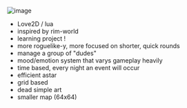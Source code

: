 ![image](https://github.com/user-attachments/assets/98da0263-f4d8-4904-9895-ba78f0b3e8a0)

- Love2D / lua
- inspired by rim-world
- learning project !
- more roguelike-y, more focused on shorter, quick rounds
- manage a group of "dudes"
- mood/emotion system that varys gameplay heavily
- time based, every night an event will occur
- efficient astar
- grid based
- dead simple art
- smaller map (64x64)
